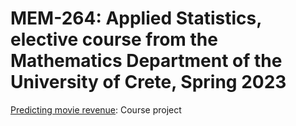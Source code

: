 # MEM-264: Applied Statistics, elective course from the Mathematics Department of the University of Crete, Spring 2023

[Predicting movie revenue](movie-revenue): Course project

